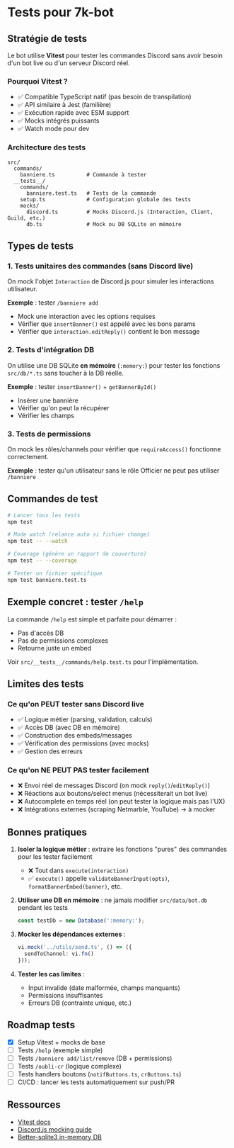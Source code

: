 # Tests pour 7k-bot

## Stratégie de tests

Le bot utilise **Vitest** pour tester les commandes Discord sans avoir besoin d'un bot live ou d'un serveur Discord réel.

### Pourquoi Vitest ?

- ✅ Compatible TypeScript natif (pas besoin de transpilation)
- ✅ API similaire à Jest (familière)
- ✅ Exécution rapide avec ESM support
- ✅ Mocks intégrés puissants
- ✅ Watch mode pour dev

### Architecture des tests

```
src/
  commands/
    banniere.ts          # Commande à tester
  __tests__/
    commands/
      banniere.test.ts   # Tests de la commande
    setup.ts             # Configuration globale des tests
    mocks/
      discord.ts         # Mocks Discord.js (Interaction, Client, Guild, etc.)
      db.ts              # Mock ou DB SQLite en mémoire
```

## Types de tests

### 1. Tests unitaires des commandes (sans Discord live)

On mock l'objet `Interaction` de Discord.js pour simuler les interactions utilisateur.

**Exemple** : tester `/banniere add`
- Mock une interaction avec les options requises
- Vérifier que `insertBanner()` est appelé avec les bons params
- Vérifier que `interaction.editReply()` contient le bon message

### 2. Tests d'intégration DB

On utilise une DB SQLite **en mémoire** (`:memory:`) pour tester les fonctions `src/db/*.ts` sans toucher à la DB réelle.

**Exemple** : tester `insertBanner()` + `getBannerById()`
- Insérer une bannière
- Vérifier qu'on peut la récupérer
- Vérifier les champs

### 3. Tests de permissions

On mock les rôles/channels pour vérifier que `requireAccess()` fonctionne correctement.

**Exemple** : tester qu'un utilisateur sans le rôle Officier ne peut pas utiliser `/banniere`

## Commandes de test

```bash
# Lancer tous les tests
npm test

# Mode watch (relance auto si fichier change)
npm test -- --watch

# Coverage (génère un rapport de couverture)
npm test -- --coverage

# Tester un fichier spécifique
npm test banniere.test.ts
```

## Exemple concret : tester `/help`

La commande `/help` est simple et parfaite pour démarrer :
- Pas d'accès DB
- Pas de permissions complexes
- Retourne juste un embed

Voir `src/__tests__/commands/help.test.ts` pour l'implémentation.

## Limites des tests

### Ce qu'on PEUT tester sans Discord live

- ✅ Logique métier (parsing, validation, calculs)
- ✅ Accès DB (avec DB en mémoire)
- ✅ Construction des embeds/messages
- ✅ Vérification des permissions (avec mocks)
- ✅ Gestion des erreurs

### Ce qu'on NE PEUT PAS tester facilement

- ❌ Envoi réel de messages Discord (on mock `reply()`/`editReply()`)
- ❌ Réactions aux boutons/select menus (nécessiterait un bot live)
- ❌ Autocomplete en temps réel (on peut tester la logique mais pas l'UX)
- ❌ Intégrations externes (scraping Netmarble, YouTube) → à mocker

## Bonnes pratiques

1. **Isoler la logique métier** : extraire les fonctions "pures" des commandes pour les tester facilement
   - ❌ Tout dans `execute(interaction)`
   - ✅ `execute()` appelle `validateBannerInput(opts)`, `formatBannerEmbed(banner)`, etc.

2. **Utiliser une DB en mémoire** : ne jamais modifier `src/data/bot.db` pendant les tests
   ```ts
   const testDb = new Database(':memory:');
   ```

3. **Mocker les dépendances externes** :
   ```ts
   vi.mock('../utils/send.ts', () => ({
     sendToChannel: vi.fn()
   }));
   ```

4. **Tester les cas limites** :
   - Input invalide (date malformée, champs manquants)
   - Permissions insuffisantes
   - Erreurs DB (contrainte unique, etc.)

## Roadmap tests

- [x] Setup Vitest + mocks de base
- [ ] Tests `/help` (exemple simple)
- [ ] Tests `/banniere add/list/remove` (DB + permissions)
- [ ] Tests `/oubli-cr` (logique complexe)
- [ ] Tests handlers boutons (`notifButtons.ts`, `crButtons.ts`)
- [ ] CI/CD : lancer les tests automatiquement sur push/PR

## Ressources

- [Vitest docs](https://vitest.dev/)
- [Discord.js mocking guide](https://discordjs.guide/popular-topics/mocking.html)
- [Better-sqlite3 in-memory DB](https://github.com/WiseLibs/better-sqlite3/wiki/API#new-databasepath-options)
